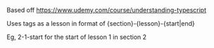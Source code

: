 Based off https://www.udemy.com/course/understanding-typescript

Uses tags as a lesson in format of {section}-{lesson}-{start|end}

Eg, 2-1-start for the start of lesson 1 in section 2